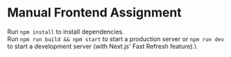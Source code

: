 # Manual Frontend Assignment

Run `npm install` to install dependencies.\
Run `npm run build && npm start` to start a production server or `npm run dev` to start a development server (with Next.js' Fast Refresh feature).\
